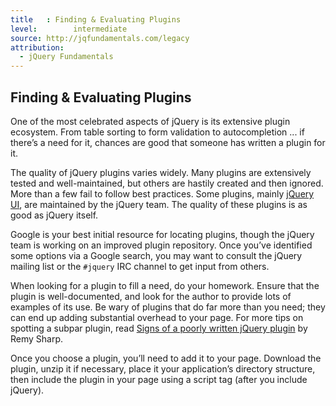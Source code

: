 ```yaml
---
title   : Finding & Evaluating Plugins
level:        intermediate
source: http://jqfundamentals.com/legacy
attribution:
  - jQuery Fundamentals
---
```

## Finding &amp; Evaluating Plugins

One of the most celebrated
aspects of jQuery is its extensive plugin ecosystem.  From table sorting
to form validation to autocompletion ... if there’s a need for it, chances are
good that someone has written a plugin for it.

The quality of jQuery plugins varies widely.  Many plugins are extensively
tested and well-maintained, but others are hastily created and then ignored.
More than a few fail to follow best practices. Some plugins, mainly
[jQuery UI](http://jqueryui.com/), are maintained by the jQuery team. The
quality of these plugins is as good as jQuery itself.

Google is your best initial resource for locating plugins, though the jQuery
team is working on an improved plugin repository.  Once you’ve identified some
options via a Google search, you may want to consult the jQuery mailing list or
the `#jquery` IRC channel to get input from others.

When looking for a plugin to fill a need, do your homework.  Ensure that the
plugin is well-documented, and look for the author to provide lots of examples
of its use. Be wary of plugins that do far more than you need; they can end up
adding substantial overhead to your page.  For more tips on spotting a subpar
plugin, read [Signs of a poorly written jQuery
plugin](http://remysharp.com/2010/06/03/signs-of-a-poorly-written-jquery-plugin/)
by Remy Sharp.

Once you choose a plugin, you’ll need to add it to your page.  Download the
plugin, unzip it if necessary, place it your application’s directory structure,
then include the plugin in your page using a script tag (after you include
jQuery).
